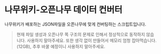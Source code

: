 # 나무위키-오픈나무 데이터 컨버터
나무위키가 배포하는 JSON파일을 오픈나무에 맞게 컨버팅하는 스크립트입니다.


>현재 파일 생성과 오픈나무 쪽 구조의 문제로 인해서 정상적으로 동작하지 않습니다. 사용하지 말아주세요.
>또한 생각 없이 만들어서 메모리 엄청 잡아먹습니다. (12GB), 추후 바꿀 예정이니 사용하지 말아주세요.
